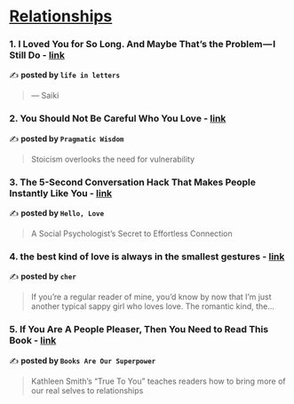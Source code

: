 
<h1><a href=https://medium.com/tag/relationships/recommended target="_blank" rel="noopener noreferrer">Relationships</a></h1>
<h3>1. I Loved You for So Long. And Maybe That’s the Problem — I Still Do - <a href="https://medium.com/@saikikeshi/i-loved-you-for-so-long-and-maybe-thats-the-problem-i-still-do-ebfa0963b373" target="_blank" rel="noopener noreferrer">link</a></h3>

✍️ **posted by `life in letters`**

<blockquote>— Saiki</blockquote>

<h3>2. You Should Not Be Careful Who You Love - <a href="https://medium.com/a-little-stoic-wisdom/you-should-not-be-careful-who-you-love-41bb63f18c44" target="_blank" rel="noopener noreferrer">link</a></h3>

✍️ **posted by `Pragmatic Wisdom`**

<blockquote>Stoicism overlooks the need for vulnerability</blockquote>

<h3>3. The 5-Second Conversation Hack That Makes People Instantly Like You - <a href="https://medium.com/hello-love/the-5-second-conversation-hack-that-makes-people-instantly-like-you-6591c9a06690" target="_blank" rel="noopener noreferrer">link</a></h3>

✍️ **posted by `Hello, Love`**

<blockquote>A Social Psychologist’s Secret to Effortless Connection</blockquote>

<h3>4. the best kind of love is always in the smallest gestures - <a href="https://medium.com/@cherylkoo/the-best-kind-of-love-is-always-in-the-smallest-gestures-38660f90d43b" target="_blank" rel="noopener noreferrer">link</a></h3>

✍️ **posted by `cher`**

<blockquote>If you’re a regular reader of mine, you’d know by now that I’m just another typical sappy girl who loves love. The romantic kind, the…</blockquote>

<h3>5. If You Are A People Pleaser, Then You Need to Read This Book - <a href="https://medium.com/books-are-our-superpower/if-you-are-a-people-pleaser-then-you-need-to-read-this-book-fbf23ba6eaca" target="_blank" rel="noopener noreferrer">link</a></h3>

✍️ **posted by `Books Are Our Superpower`**

<blockquote>Kathleen Smith’s “True To You” teaches readers how to bring more of our real selves to relationships</blockquote>

